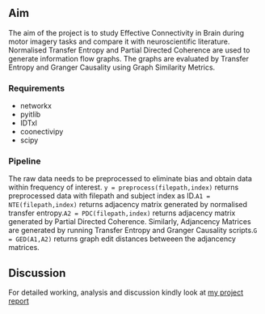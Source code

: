 ## Aim ##

The aim of the project is to study Effective Connectivity in Brain during motor imagery tasks and compare it with neuroscientific literature. Normalised Transfer Entropy and Partial Directed Coherence are used to generate information flow graphs. The graphs are evaluated by Transfer Entropy and Granger Causality using Graph Similarity Metrics.

### Requirements ###
* networkx
* pyitlib
* IDTxl
* coonectivipy
* scipy

### Pipeline ###
The raw data needs to be preprocessed to eliminate bias and obtain data within frequency of interest. 
`y = preprocess(filepath,index)` returns preprocessed data with filepath and subject index as ID.`A1 = NTE(filepath,index)` returns adjacency matrix generated by normalised transfer entropy.`A2 = PDC(filepath,index)` returns adjacency matrix generated by Partial Directed Coherence. Similarly, Adjancency Matrices are generated by running Transfer Entropy and Granger Causality scripts.`G = GED(A1,A2)` returns graph edit distances betweeen the adjancency matrices.

## Discussion ##
For detailed working, analysis and discussion kindly look at [my project report](Report.pdf)

